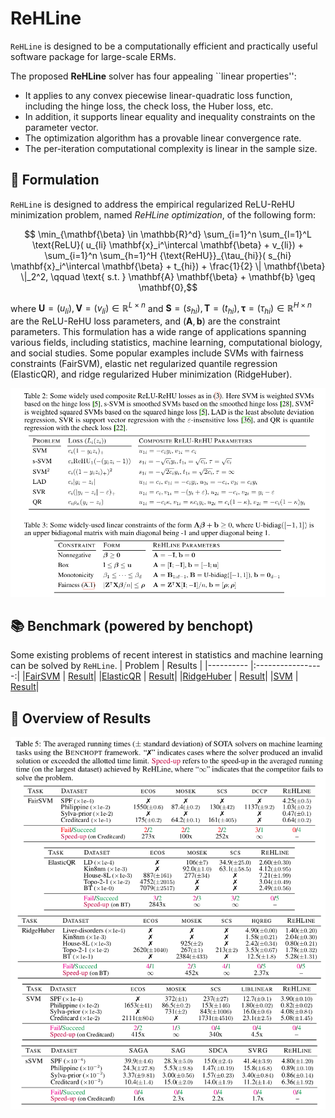# **ReHLine**

`ReHLine` is designed to be a computationally efficient and practically useful software package for large-scale ERMs.

The proposed **ReHLine** solver has four appealing
``linear properties'':

- It applies to any convex piecewise linear-quadratic loss function, including the hinge loss, the check loss, the Huber loss, etc.
- In addition, it supports linear equality and inequality constraints on the parameter vector.
- The optimization algorithm has a provable linear convergence rate.
- The per-iteration computational complexity is linear in the sample size.

## **📮 Formulation**
`ReHLine` is designed to address the empirical regularized ReLU-ReHU minimization problem, named *ReHLine optimization*, of the following form:
```math
  \min_{\mathbf{\beta} \in \mathbb{R}^d} \sum_{i=1}^n \sum_{l=1}^L \text{ReLU}( u_{li} \mathbf{x}_i^\intercal \mathbf{\beta} + v_{li}) + \sum_{i=1}^n \sum_{h=1}^H {\text{ReHU}}_{\tau_{hi}}( s_{hi} \mathbf{x}_i^\intercal \mathbf{\beta} + t_{hi}) + \frac{1}{2} \| \mathbf{\beta} \|_2^2, \qquad \text{ s.t. } \mathbf{A} \mathbf{\beta} + \mathbf{b} \geq \mathbf{0},
```
where $\mathbf{U} = (u_{li}),\mathbf{V} = (v_{li}) \in \mathbb{R}^{L \times n}$ and $\mathbf{S} = (s_{hi}),\mathbf{T} = (t_{hi}),\mathbf{\tau} = (\tau_{hi}) \in \mathbb{R}^{H \times n}$ are the ReLU-ReHU loss parameters, and $(\mathbf{A},\mathbf{b})$ are the constraint parameters. This formulation has a wide range of applications spanning various fields, including statistics, machine learning, computational biology, and social studies. Some popular examples include SVMs with fairness constraints (FairSVM), elastic net regularized quantile regression (ElasticQR), and ridge regularized Huber minimization (RidgeHuber).

![](./figs/tab.png)

## 📚 **Benchmark (powered by benchopt)**
Some existing problems of recent interest in statistics and machine learning can be solved by `ReHLine`. 
| Problem   |      Results      |
|---------- |:-----------------:|
|[FairSVM](./python/benchmark/benchmark_FairSVM/README.md) | [Result](./python/benchmark/benchmark_FairSVM/outputs/benchmark_FairSVM.html)|
|[ElasticQR](./python/benchmark/benchmark_QR/README.md) | [Result](./python/benchmark/benchmark_QR/outputs/benchmark_QR.html)|
|[RidgeHuber](./python/benchmark/benchmark_Huber/README.md) | [Result](./python/benchmark/benchmark_Huber/outputs/benchmark_Huber.html)|
|[SVM](./python/benchmark/benchmark_SVM/README.md) | [Result](./python/benchmark/benchmark_SVM/outputs/benchmark_SVM.html)|

## 🧾 **Overview of Results**

![](./figs/res.png)
